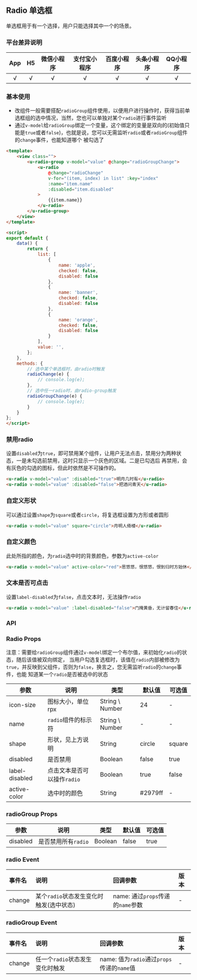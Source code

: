 ## Radio 单选框

单选框用于有一个选择，用户只能选择其中一个的场景。

### 平台差异说明

|App|H5|微信小程序|支付宝小程序|百度小程序|头条小程序|QQ小程序|
|:-:|:-:|:-:|:-:|:-:|:-:|:-:|
|√|√|√|√|√|√|√|

### 基本使用

- 改组件一般需要搭配`radioGroup`组件使用，以便用户进行操作时，获得当前单选框组的选中情况，当然，您也可以单独对某个`radio`进行事件监听
- 通过`v-model`给`radioGroup`绑定一个变量，这个绑定的变量是双向的(初始值只能是`true`或者`false`)，也就是说，您可以无需监听`radio`或者`radioGroup`组件的`change`事件，也能知道哪个
被勾选了


```html
<template>
	<view class="">
		<u-radio-group v-model="value" @change="radioGroupChange">
			<u-radio 
				@change="radioChange" 
				v-for="(item, index) in list" :key="index" 
				:name="item.name"
				:disabled="item.disabled"
			>
				{{item.name}}
			</u-radio>
		</u-radio-group>
	</view>
</template>

<script>
export default {
	data() {
		return {
			list: [
				{
					name: 'apple',
					checked: false,
					disabled: false
				},
				{
					name: 'banner',
					checked: false,
					disabled: false
				},
				{
					name: 'orange',
					checked: false,
					disabled: false
				}
			],
			value: '',
		};
	},
	methods: {
		// 选中某个单选框时，由radio时触发
		radioChange(e) {
			// console.log(e);
		},
		// 选中任一radio时，由radio-group触发
		radioGroupChange(e) {
			// console.log(e);
		}
	}
};
</script>
```

### 禁用radio

设置`disabled`为`true`，即可禁用某个组件，让用户无法点击，禁用分为两种状态，一是未勾选前禁用，这时只显示一个灰色的区域。二是已勾选后
再禁用，会有灰色的勾选的图标，但此时依然是不可操作的。

```html
<u-radio v-model="value" :disabled="true">明月几时有</u-radio>
<u-radio v-model="value" :disabled="false">把酒问青天</u-radio>
```

### 自定义形状

可以通过设置`shape`为`square`或者`circle`，将复选框设置为方形或者圆形


```html
<u-radio v-model="value" square="circle">月明人倚楼</u-radio>
```


### 自定义颜色

此处所指的颜色，为`radio`选中时的背景颜色，参数为`active-color`


```html
<u-radio v-model="value" active-color="red">思悠悠，恨悠悠，恨到归时方始休</u-radio>
```


### 文本是否可点击

设置`label-disabled`为`false`，点击文本时，无法操作`radio`


```html
<u-radio v-model="value" :label-disabled="false">门掩黄昏，无计留春住</u-radio>
```


### API

### Radio Props

注意：需要给`radioGroup`组件通过`v-model`绑定一个布尔值，来初始化`radio`的状态，随后该值被双向绑定，
当用户勾选复选框时，该值在`radio`内部被修改为`true`，并反映到父组件，否则为`false`，换言之，您无需监听`radio`的`change`事件，也能
知道某一个`radio`是否被选中的状态

| 参数          | 说明            | 类型            | 默认值             |  可选值   |
|-------------  |---------------- |---------------|------------------ |-------- |
| icon-size | 图标大小，单位rpx  | String \ Number | 24 | - |
| name | `radio`组件的标示符  | String \ Number | - | - |
| shape | 形状，见上方说明 | String  | circle | square |
| disabled | 是否禁用 | Boolean  | false | true |
| label-disabled | 点击文本是否可以操作`radio` | Boolean  | true | false |
| active-color | 选中时的颜色 | String  | #2979ff | - |



### radioGroup Props

| 参数          | 说明            | 类型            | 默认值             |  可选值   |
|-------------  |---------------- |---------------|------------------ |-------- |
| disabled | 是否禁用所有`radio`  | Boolean | false | true |


### radio Event

|事件名|说明|回调参数|版本|
|:-|:-|:-|:-|
| change | 某个`radio`状态发生变化时触发(选中状态) | name: 通过`props`传递的`name`参数 | - |


### radioGroup Event

|事件名|说明|回调参数|版本|
|:-|:-|:-|:-|
| change | 任一个`radio`状态发生变化时触发 | name: 值为`radio`通过`props`传递的`name`值 | - |
